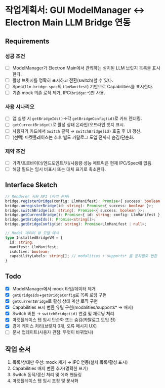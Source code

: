 # 작업계획서: GUI ModelManager ↔ Electron Main LLM Bridge 연동

## Requirements

### 성공 조건

- [ ] ModelManager가 Electron Main에서 관리하는 설치된 LLM 브릿지 목록을 표시한다.
- [ ] 활성 브릿지를 명확히 표시하고 전환(switch)할 수 있다.
- [ ] Spec(`llm-bridge-spec`의 `LlmManifest`) 기반으로 Capabilities를 표시한다.
- [ ] 기존 mock 의존 로직 제거, IPC(`bridge:*`)만 사용.

### 사용 시나리오

- [ ] 앱 실행 시 `getBridgeIds()`→각 `getBridgeConfig(id)`로 카드 렌더링.
- [ ] `getCurrentBridge()`로 활성 상태 온라인/오프라인 뱃지 표시.
- [ ] 사용자가 카드에서 `Switch` 클릭 → `switchBridge(id)` 호출 후 UI 갱신.
- [ ] (선택) 마켓플레이스는 추후 별도 카탈로그 도입 전까지 숨김/단순화.

### 제약 조건

- [ ] 가격/프로바이더/엔드포인트/키/사용량·성능 메트릭은 현재 IPC/Spec에 없음.
- [ ] 해당 필드는 임시 비표시 또는 대체 표기로 축소한다.

## Interface Sketch

```typescript
// Renderer 사용 API (이미 존재)
bridge.registerBridge(config: LlmManifest): Promise<{ success: boolean }>;
bridge.unregisterBridge(id: string): Promise<{ success: boolean }>;
bridge.switchBridge(id: string): Promise<{ success: boolean }>;
bridge.getCurrentBridge(): Promise<{ id: string; config: LlmManifest } | null>;
bridge.getBridgeIds(): Promise<string[]>;
bridge.getBridgeConfig(id: string): Promise<LlmManifest | null>;

// Model 데이터 뷰 모델 예시
type InstalledBridgeVM = {
  id: string;
  manifest: LlmManifest;
  isActive: boolean;
  capabilityLabels: string[]; // modalities + supports* 를 문자열로 변환
}
```

## Todo

- [x] ModelManager에서 mock 타입/데이터 제거
- [x] `getBridgeIds`+`getBridgeConfig`로 목록 로딩 구현
- [x] `getCurrentBridge`로 활성 상태 계산 로직 구현
- [x] Capabilities 표시 변환 유틸 구현(modalities/supports\* → 배지)
- [x] Switch 버튼 → `switchBridge(id)` 연결 및 재로딩 처리
- [x] 마켓플레이스 탭 임시 단순화 또는 숨김(카탈로그 도입 전)
- [x] 경계 케이스 처리(브릿지 0개, 오류 메시지 UX)
- [ ] 문서 업데이트(사용자 관점: 무엇이 바뀌었나)

## 작업 순서

1. 목록/상태만 우선: mock 제거 → IPC 연동(설치 목록/활성 표시)
2. Capabilities 배지 변환 추가(명확한 표기)
3. Switch 동작/갱신 처리 및 에러 핸들링
4. 마켓플레이스 탭 임시 조정 및 문서화
